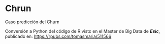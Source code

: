 # Chrun
Caso predicción del Churn

Conversión a Python del código de R visto en el Master de Big Data de <i><b>Esic</b></i>, publicado en: https://rpubs.com/tomasmaria/511566
